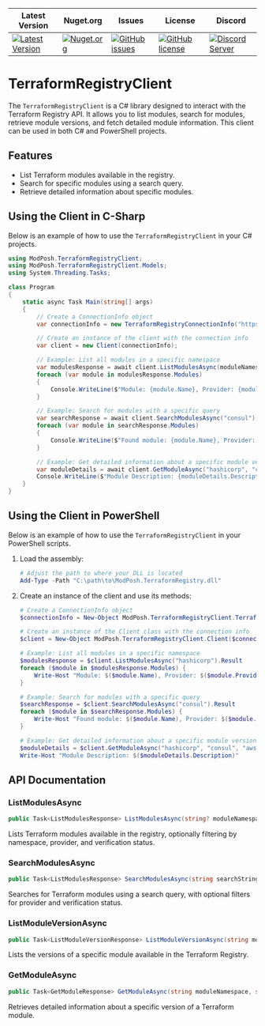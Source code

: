| Latest Version | Nuget.org | Issues | License | Discord |
|-----------------|----------------|----------------|----------------|----------------|
| [![Latest Version](https://img.shields.io/github/v/tag/mod-posh/TerraformRegistryClient)](https://github.com/mod-posh/TerraformRegistryClient/tags) | [![Nuget.org](https://img.shields.io/nuget/dt/ModPosh.TerraformRegistry)](https://www.nuget.org/packages/ModPosh.TerraformRegistry) | [![GitHub issues](https://img.shields.io/github/issues/mod-posh/TerraformRegistryClient)](https://github.com/mod-posh/TerraformRegistryClient/issues) | [![GitHub license](https://img.shields.io/github/license/mod-posh/TerraformRegistryClient)](https://github.com/mod-posh/TerraformRegistryClient/blob/master/LICENSE) | [![Discord Server](https://assets-global.website-files.com/6257adef93867e50d84d30e2/636e0b5493894cf60b300587_full_logo_white_RGB.svg)](https://discord.com/channels/) |
# TerraformRegistryClient

The `TerraformRegistryClient` is a C# library designed to interact with the Terraform Registry API. It allows you to list modules, search for modules, retrieve module versions, and fetch detailed module information. This client can be used in both C# and PowerShell projects.

## Features

- List Terraform modules available in the registry.
- Search for specific modules using a search query.
- Retrieve detailed information about specific modules.

## Using the Client in C-Sharp

Below is an example of how to use the `TerraformRegistryClient` in your C# projects.

```csharp
using ModPosh.TerraformRegistryClient;
using ModPosh.TerraformRegistryClient.Models;
using System.Threading.Tasks;

class Program
{
    static async Task Main(string[] args)
    {
        // Create a ConnectionInfo object
        var connectionInfo = new TerraformRegistryConnectionInfo("https://registry.terraform.io/v1/");

        // Create an instance of the client with the connection info
        var client = new Client(connectionInfo);

        // Example: List all modules in a specific namespace
        var modulesResponse = await client.ListModulesAsync(moduleNamespace: "hashicorp");
        foreach (var module in modulesResponse.Modules)
        {
            Console.WriteLine($"Module: {module.Name}, Provider: {module.Provider}, Version: {module.Version}");
        }

        // Example: Search for modules with a specific query
        var searchResponse = await client.SearchModulesAsync("consul");
        foreach (var module in searchResponse.Modules)
        {
            Console.WriteLine($"Found module: {module.Name}, Provider: {module.Provider}");
        }

        // Example: Get detailed information about a specific module version
        var moduleDetails = await client.GetModuleAsync("hashicorp", "consul", "aws", "0.0.1");
        Console.WriteLine($"Module Description: {moduleDetails.Description}");
    }
}
```

## Using the Client in PowerShell

Below is an example of how to use the `TerraformRegistryClient` in your PowerShell scripts.

1. Load the assembly:

    ```powershell
    # Adjust the path to where your DLL is located
    Add-Type -Path "C:\path\to\ModPosh.TerraformRegistry.dll"
    ```

2. Create an instance of the client and use its methods:

    ```powershell
    # Create a ConnectionInfo object
    $connectionInfo = New-Object ModPosh.TerraformRegistryClient.TerraformRegistryConnectionInfo("https://registry.terraform.io/v1/")

    # Create an instance of the Client class with the connection info
    $client = New-Object ModPosh.TerraformRegistryClient.Client($connectionInfo)

    # Example: List all modules in a specific namespace
    $modulesResponse = $client.ListModulesAsync("hashicorp").Result
    foreach ($module in $modulesResponse.Modules) {
        Write-Host "Module: $($module.Name), Provider: $($module.Provider), Version: $($module.Version)"
    }

    # Example: Search for modules with a specific query
    $searchResponse = $client.SearchModulesAsync("consul").Result
    foreach ($module in $searchResponse.Modules) {
        Write-Host "Found module: $($module.Name), Provider: $($module.Provider)"
    }

    # Example: Get detailed information about a specific module version
    $moduleDetails = $client.GetModuleAsync("hashicorp", "consul", "aws", "0.0.1").Result
    Write-Host "Module Description: $($moduleDetails.Description)"
    ```

## API Documentation

### ListModulesAsync

```csharp
public Task<ListModulesResponse> ListModulesAsync(string? moduleNamespace = null, int? offset = null, string? provider = null, bool? verified = null)
```

Lists Terraform modules available in the registry, optionally filtering by namespace, provider, and verification status.

### SearchModulesAsync

```csharp
public Task<ListModulesResponse> SearchModulesAsync(string searchString, int? offset = null, string? provider = null, bool? verified = null)
```

Searches for Terraform modules using a search query, with optional filters for provider and verification status.

### ListModuleVersionAsync

```csharp
public Task<ListModuleVersionResponse> ListModuleVersionAsync(string moduleNamespace, string moduleName, string moduleProvider)
```

Lists the versions of a specific module available in the Terraform Registry.

### GetModuleAsync

```csharp
public Task<GetModuleResponse> GetModuleAsync(string moduleNamespace, string moduleName, string moduleProvider, string moduleVersion)
```

Retrieves detailed information about a specific version of a Terraform module.
